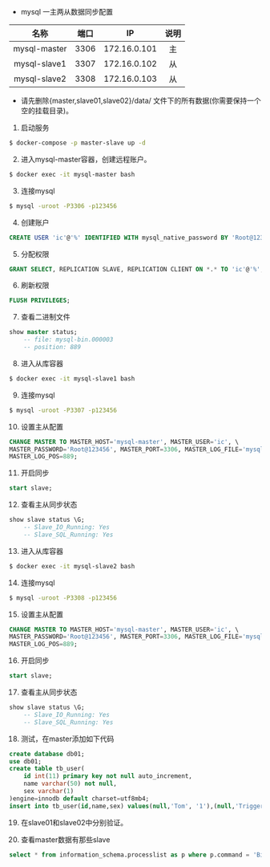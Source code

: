 - mysql 一主两从数据同步配置

| 名称 | 端口 | IP | 说明 |
| :-: | :-: | :-: | :-: |
| mysql-master | 3306 | 172.16.0.101 | 主 |
| mysql-slave1 | 3307 | 172.16.0.102 | 从 |
| mysql-slave2 | 3308 | 172.16.0.103 | 从 |

- 请先删除{master,slave01,slave02}/data/ 文件下的所有数据(你需要保持一个空的挂载目录)。

1. 启动服务
```sh
$ docker-compose -p master-slave up -d
```

2. 进入mysql-master容器，创建远程账户。
```sh
$ docker exec -it mysql-master bash
```

3. 连接mysql
```sh
$ mysql -uroot -P3306 -p123456
```

4. 创建账户
```sql
CREATE USER 'ic'@'%' IDENTIFIED WITH mysql_native_password BY 'Root@123456';
```

5. 分配权限
```sql
GRANT SELECT, REPLICATION SLAVE, REPLICATION CLIENT ON *.* TO 'ic'@'%';
```

6. 刷新权限
```sql
FLUSH PRIVILEGES;
```

7. 查看二进制文件
```sql
show master status;
    -- file: mysql-bin.000003
    -- position: 889
```

8. 进入从库容器
```sh
$ docker exec -it mysql-slave1 bash
```

9. 连接mysql
```sh
$ mysql -uroot -P3307 -p123456
```

10.  设置主从配置
```sql
CHANGE MASTER TO MASTER_HOST='mysql-master', MASTER_USER='ic', \
MASTER_PASSWORD='Root@123456', MASTER_PORT=3306, MASTER_LOG_FILE='mysql-bin.000003', \
MASTER_LOG_POS=889;
```

11.  开启同步
```sql
start slave;
```

12.  查看主从同步状态
```sql
show slave status \G;
    -- Slave_IO_Running: Yes
    -- Slave_SQL_Running: Yes
```

13.  进入从库容器
```sh
$ docker exec -it mysql-slave2 bash
```

14.  连接mysql
```sh
$ mysql -uroot -P3308 -p123456
```

15.  设置主从配置
```sql
CHANGE MASTER TO MASTER_HOST='mysql-master', MASTER_USER='ic', \
MASTER_PASSWORD='Root@123456', MASTER_PORT=3306, MASTER_LOG_FILE='mysql-bin.000003', \
MASTER_LOG_POS=889;
```

16.  开启同步
```sql
start slave;
```

17.  查看主从同步状态
```sql
show slave status \G;
    -- Slave_IO_Running: Yes
    -- Slave_SQL_Running: Yes
```

18.  测试，在master添加如下代码
```sql
create database db01;
use db01;
create table tb_user(
	id int(11) primary key not null auto_increment,
	name varchar(50) not null,
	sex varchar(1)
)engine=innodb default charset=utf8mb4;
insert into tb_user(id,name,sex) values(null,'Tom', '1'),(null,'Trigger','0'),(null,'Dawn','1');
```

19.  在slave01和slave02中分别验证。

20.  查看master数据有那些slave
```sql
select * from information_schema.processlist as p where p.command = 'Binlog Dump'; 
```